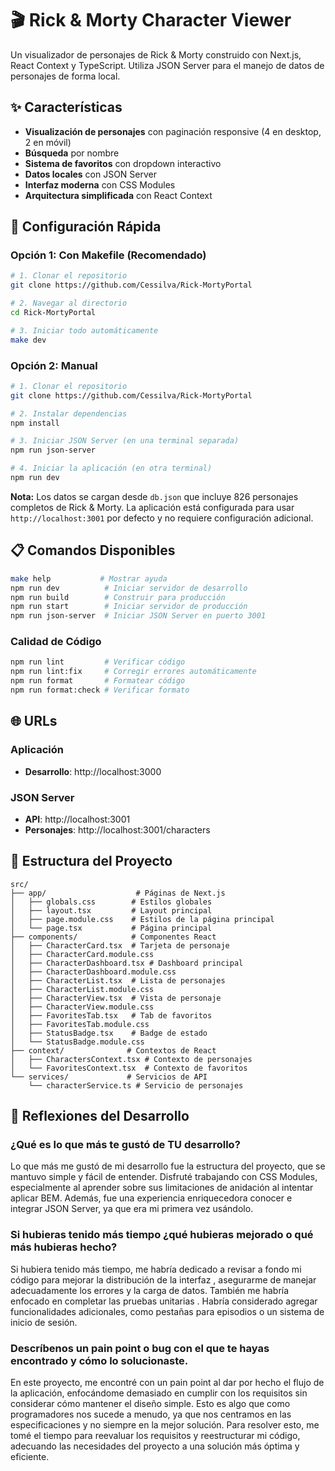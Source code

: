 # 🎬 Rick & Morty Character Viewer

Un visualizador de personajes de Rick & Morty construido con Next.js, React Context y TypeScript. Utiliza JSON Server para el manejo de datos de personajes de forma local.

## ✨ Características

- **Visualización de personajes** con paginación responsive (4 en desktop, 2 en móvil)
- **Búsqueda** por nombre
- **Sistema de favoritos** con dropdown interactivo
- **Datos locales** con JSON Server
- **Interfaz moderna** con CSS Modules
- **Arquitectura simplificada** con React Context

## 🚀 Configuración Rápida

### Opción 1: Con Makefile (Recomendado)

```bash
# 1. Clonar el repositorio
git clone https://github.com/Cessilva/Rick-MortyPortal

# 2. Navegar al directorio
cd Rick-MortyPortal

# 3. Iniciar todo automáticamente
make dev
```

### Opción 2: Manual

```bash
# 1. Clonar el repositorio
git clone https://github.com/Cessilva/Rick-MortyPortal

# 2. Instalar dependencias
npm install

# 3. Iniciar JSON Server (en una terminal separada)
npm run json-server

# 4. Iniciar la aplicación (en otra terminal)
npm run dev
```

**Nota:** Los datos se cargan desde `db.json` que incluye 826 personajes completos de Rick & Morty. La aplicación está configurada para usar `http://localhost:3001` por defecto y no requiere configuración adicional.

## 📋 Comandos Disponibles

```bash
make help           # Mostrar ayuda
npm run dev          # Iniciar servidor de desarrollo
npm run build        # Construir para producción
npm run start        # Iniciar servidor de producción
npm run json-server  # Iniciar JSON Server en puerto 3001
```

### Calidad de Código

```bash
npm run lint         # Verificar código
npm run lint:fix     # Corregir errores automáticamente
npm run format       # Formatear código
npm run format:check # Verificar formato
```

## 🌐 URLs

### Aplicación

- **Desarrollo**: http://localhost:3000

### JSON Server

- **API**: http://localhost:3001
- **Personajes**: http://localhost:3001/characters

## 📁 Estructura del Proyecto

```
src/
├── app/                    # Páginas de Next.js
│   ├── globals.css        # Estilos globales
│   ├── layout.tsx         # Layout principal
│   ├── page.module.css    # Estilos de la página principal
│   └── page.tsx           # Página principal
├── components/            # Componentes React
│   ├── CharacterCard.tsx  # Tarjeta de personaje
│   ├── CharacterCard.module.css
│   ├── CharacterDashboard.tsx # Dashboard principal
│   ├── CharacterDashboard.module.css
│   ├── CharacterList.tsx  # Lista de personajes
│   ├── CharacterList.module.css
│   ├── CharacterView.tsx  # Vista de personaje
│   ├── CharacterView.module.css
│   ├── FavoritesTab.tsx   # Tab de favoritos
│   ├── FavoritesTab.module.css
│   ├── StatusBadge.tsx    # Badge de estado
│   └── StatusBadge.module.css
├── context/              # Contextos de React
│   ├── CharactersContext.tsx # Contexto de personajes
│   └── FavoritesContext.tsx  # Contexto de favoritos
└── services/             # Servicios de API
    └── characterService.ts # Servicio de personajes
```

## 💭 Reflexiones del Desarrollo

### ¿Qué es lo que más te gustó de TU desarrollo?

Lo que más me gustó de mi desarrollo fue la estructura del proyecto, que se mantuvo simple y fácil de entender. Disfruté trabajando con CSS Modules, especialmente al aprender sobre sus limitaciones de anidación al intentar aplicar BEM. Además, fue una experiencia enriquecedora conocer e integrar JSON Server, ya que era mi primera vez usándolo.

### Si hubieras tenido más tiempo ¿qué hubieras mejorado o qué más hubieras hecho?

Si hubiera tenido más tiempo, me habría dedicado a revisar a fondo mi código para mejorar la distribución de la interfaz , asegurarme de manejar adecuadamente los errores y la carga de datos. También me habría enfocado en completar las pruebas unitarias . Habría considerado agregar funcionalidades adicionales, como pestañas para episodios o un sistema de inicio de sesión.

### Descríbenos un pain point o bug con el que te hayas encontrado y cómo lo solucionaste.

En este proyecto, me encontré con un pain point al dar por hecho el flujo de la aplicación, enfocándome demasiado en cumplir con los requisitos sin considerar cómo mantener el diseño simple. Esto es algo que como programadores nos sucede a menudo, ya que nos centramos en las especificaciones y no siempre en la mejor solución. Para resolver esto, me tomé el tiempo para reevaluar los requisitos y reestructurar mi código, adecuando las necesidades del proyecto a una solución más óptima y eficiente.

